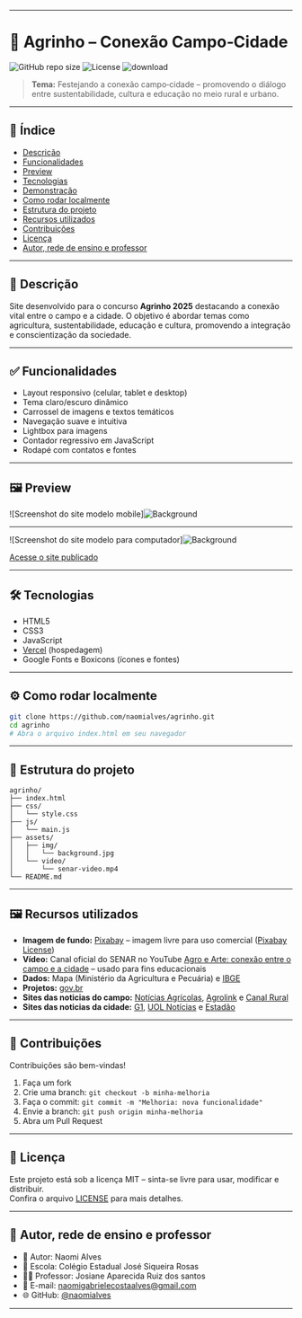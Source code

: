 
---

# 🌾 Agrinho – Conexão Campo‑Cidade

![GitHub repo size](https://img.shields.io/github/repo-size/naomialves/agrinho)
![License](https://img.shields.io/github/license/naomialves/agrinho)
![download](https://github.com/user-attachments/assets/54c851b6-51b6-449d-bc2d-52a58f697573)


> **Tema:** Festejando a conexão campo‑cidade – promovendo o diálogo entre sustentabilidade, cultura e educação no meio rural e urbano.

---

## 📌 Índice

- [Descrição](#descrição)
- [Funcionalidades](#funcionalidades)
- [Preview](#preview)
- [Tecnologias](#tecnologias)
- [Demonstração](#demonstração)
- [Como rodar localmente](#como-rodar-localmente)
- [Estrutura do projeto](#estrutura-do-projeto)
- [Recursos utilizados](#recursos-utilizados)
- [Contribuições](#contribuições)
- [Licença](#licença)
- [Autor, rede de ensino e professor](#autor,rede-de-ensino-e-professor)

---

## 📖 Descrição

Site desenvolvido para o concurso **Agrinho 2025** destacando a conexão vital entre o campo e a cidade. O objetivo é abordar temas como agricultura, sustentabilidade, educação e cultura, promovendo a integração e conscientização da sociedade.

---

## ✅ Funcionalidades

- Layout responsivo (celular, tablet e desktop)
- Tema claro/escuro dinâmico
- Carrossel de imagens e textos temáticos
- Navegação suave e intuitiva
- Lightbox para imagens
- Contador regressivo em JavaScript
- Rodapé com contatos e fontes

---

## 🖼️ Preview

![Screenshot do site modelo mobile]![Background](https://github.com/user-attachments/assets/4eff11c5-d5dd-4e7a-9e2b-926e227d338f)

---

![Screenshot do site modelo para computador]![Background](https://github.com/user-attachments/assets/c8f3a603-dced-4f85-909e-52a599bed1bb)

[Acesse o site publicado](https://agrinho-nine-beige.vercel.app/)

---


## 🛠️ Tecnologias

- HTML5
- CSS3
- JavaScript
- [Vercel](https://vercel.com/) (hospedagem)
- Google Fonts e Boxicons (ícones e fontes)

---

## ⚙️ Como rodar localmente

```bash
git clone https://github.com/naomialves/agrinho.git
cd agrinho
# Abra o arquivo index.html em seu navegador
```

---

## 📁 Estrutura do projeto

```
agrinho/
├── index.html
├── css/
│   └── style.css
├── js/
│   └── main.js
├── assets/
│   ├── img/
│   │   └── background.jpg
│   └── video/
│       └── senar-video.mp4
└── README.md
```

---

## 🖼️ Recursos utilizados

- **Imagem de fundo:** [Pixabay](https://pixabay.com/) – imagem livre para uso comercial ([Pixabay License](https://pixabay.com/service/license/))
- **Vídeo:** Canal oficial do SENAR no YouTube [Agro e Arte: conexão entre o campo e a cidade](https://www.youtube.com/watch?v=n8RcQM5MIr8) – usado para fins educacionais
- **Dados:** Mapa (Ministério da Agricultura e Pecuária) e [IBGE](https://www.ibge.gov.br/)
- **Projetos:** [gov.br](https://www.gov.br/pt-br)
- **Sites das noticias do campo:** [Notícias Agrícolas](https://www.noticiasagricolas.com.br/), [Agrolink](https://www.agrolink.com.br/) e [Canal Rural](https://www.canalrural.com.br/)
- **Sites das noticias da cidade:** [G1](https://g1.globo.com/), [UOL Notícias](https://www.uol.com.br/) e [Estadão](https://www.estadao.com.br/)

---

## 🤝 Contribuições

Contribuições são bem-vindas! 

1. Faça um fork
2. Crie uma branch: `git checkout -b minha-melhoria`
3. Faça o commit: `git commit -m "Melhoria: nova funcionalidade"`
4. Envie a branch: `git push origin minha-melhoria`
5. Abra um Pull Request

---

## 📄 Licença

Este projeto está sob a licença MIT – sinta-se livre para usar, modificar e distribuir.  
Confira o arquivo [LICENSE](LICENSE) para mais detalhes.

---

## 👤 Autor, rede de ensino e professor

- 👤 Autor: Naomi Alves
- 🏢 Escola: Colégio Estadual José Siqueira Rosas
- 👨‍🏫 Professor: Josiane Aparecida Ruiz dos santos 
- 📧 E-mail: naomigabrielecostaalves@gmail.com
- 🌐 GitHub: [@naomialves](https://github.com/naomialves)
 

---

